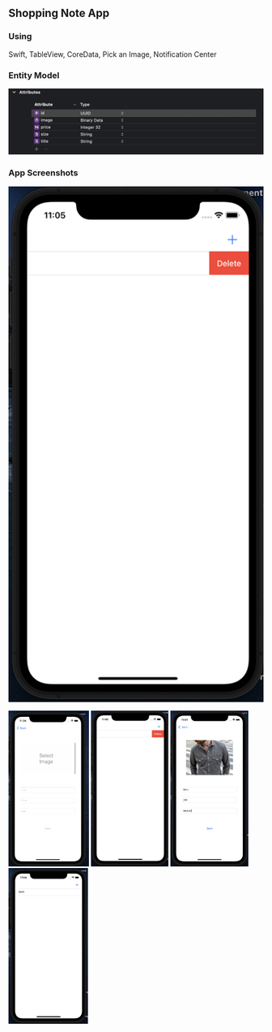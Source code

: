 ## Shopping Note App

### Using

Swift, TableView, CoreData, Pick an Image, Notification Center

### Entity Model

![EntityStructure](./Pictures/entity.png)

### App Screenshots

![EntityStructure](./Pictures/delete.png)

<p float="left">
  <img src="./pictures/note-add-screen.png" alt="add" style="zoom:30%;" />
  <img src="./pictures/delete.png" alt="delete" style="zoom:30%;" />
  <img src="./pictures/note-fields.png" alt="add" style="zoom:30%;" />
  <img src="./pictures/tableView.png" alt="add" style="zoom:30%;" />

  

</p>










